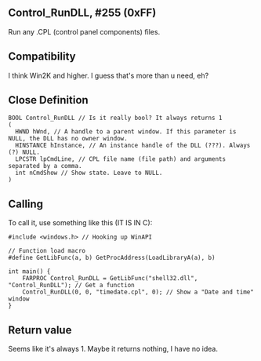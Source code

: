 ## Control_RunDLL, #255 (0xFF)

Run any .CPL (control panel components) files.

## Compatibility

I think Win2K and higher. I guess that's more than u need, eh?

## Close Definition
```
BOOL Control_RunDLL // Is it really bool? It always returns 1
(
  HWND hWnd, // A handle to a parent window. If this parameter is NULL, the DLL has no owner window.
  HINSTANCE hInstance, // An instance handle of the DLL (???). Always (?) NULL.
  LPCSTR lpCmdLine, // CPL file name (file path) and arguments separated by a comma.
  int nCmdShow // Show state. Leave to NULL.
)
```
## Calling
To call it, use something like this (IT IS IN C):

```
#include <windows.h> // Hooking up WinAPI

// Function load macro
#define GetLibFunc(a, b) GetProcAddress(LoadLibraryA(a), b)

int main() {
	FARPROC Control_RunDLL = GetLibFunc("shell32.dll", "Control_RunDLL"); // Get a function
	Control_RunDLL(0, 0, "timedate.cpl", 0); // Show a "Date and time" window
}
```

## Return value
Seems like it's always 1. Maybe it returns nothing, I have no idea.

